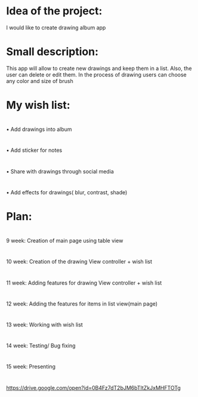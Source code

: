 # Idea of the project: 
  I would like to create drawing album app
# Small description: 
  This app will allow to create new drawings and keep them in a list. Also, the user can delete or edit them. In the process of drawing users can choose any color and size of brush 
# My wish list:
#
•	Add drawings into album
#
•	Add sticker for notes
#
•	Share with drawings through social media
#
•	Add effects for drawings( blur, contrast, shade) 
  
# Plan:
# 
9 week: Creation of main page using table view
# 
10 week: Creation of the drawing View controller + wish list
#
11 week: Adding features for drawing View controller + wish list
#
12 week: Adding the features for items in list view(main page)
#
13 week: Working with wish list
# 
14 week: Testing/ Bug fixing
# 
15 week: Presenting
#
https://drive.google.com/open?id=0B4Fz7dT2bJM6bTItZkJxMHFTOTg
